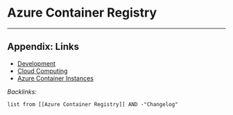 # Azure Container Registry

---

## Appendix: Links

* [Development](../../../../../2-Areas/MOCs/Development.md)
* [Cloud Computing](../../../../../0-Slipbox/Cloud%20Computing.md)
* [Azure Container Instances](Azure%20Container%20Instances.md)

*Backlinks:*

````dataview
list from [[Azure Container Registry]] AND -"Changelog"
````
